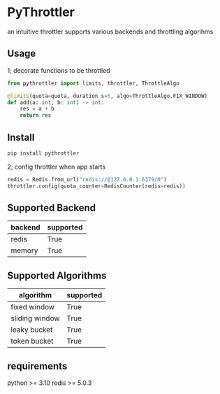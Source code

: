 # PyThrottler

an intuitive throttler supports various backends and throttling algorihms

## Usage

1; decorate functions to be throttled

```python
from pythrottler import limits, throttler, ThrottleAlgo

@limits(quota=quota, duration_s=5, algo=ThrottleAlgo.FIX_WINDOW)
def add(a: int, b: int) -> int:
    res = a + b
    return res
```

## Install

```bash
pip install pythrottler
```

2; config throttler when app starts

```python
redis = Redis.from_url("redis://@127.0.0.1:6379/0")
throttler.config(quota_counter=RedisCounter(redis=redis))
```

## Supported Backend

| backend | supported|
| - | - |
| redis | True|
| memory | True|

## Supported Algorithms

| algorithm | supported |
| - | -|
| fixed window | True |
| sliding window | True |
| leaky bucket | True |
| token bucket | True |

## requirements

python >= 3.10
redis >= 5.0.3
